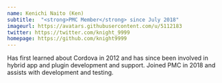 ```yaml
---
name: Kenichi Naito (Ken)
subtitle:  "<strong>PMC Member</strong> since July 2018"
imageurl: https://avatars.githubusercontent.com/u/5112183
twitter: https://twitter.com/knight_9999
homepage: https://github.com/knight9999
---
```


Has first learned about Cordova in 2012 and has since been involved in hybrid app and plugin development and support.
Joined PMC in 2018 and assists with development and testing.

